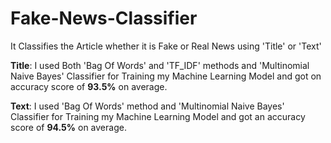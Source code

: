 # Fake-News-Classifier

It Classifies the Article whether it is Fake or Real News using 'Title' or 'Text'

**Title**: I used Both 'Bag Of Words' and 'TF_IDF' methods and 'Multinomial Naive Bayes' Classifier for Training my Machine Learning Model and got on accuracy score of **93.5%** on average.

**Text**: I used 'Bag Of Words' method and 'Multinomial Naive Bayes' Classifier for Training my Machine Learning Model and got an accuracy score of **94.5%** on average.
